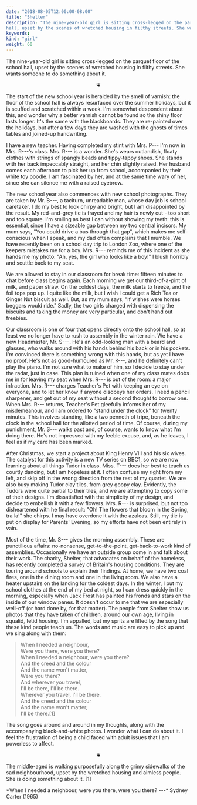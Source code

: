 ```yaml
---
date: "2018-08-05T12:00:00-08:00"
title: "Shelter"
description: "The nine-year-old girl is sitting cross-legged on the parquet floor of the school
hall, upset by the scenes of wretched housing in filthy streets. She wants someone to do something about it."
keywords:
kind: "girl"
weight: 60
---
```


The nine-year-old girl is sitting cross-legged on the parquet floor of the school hall, upset by the
scenes of wretched housing in filthy streets. She wants someone to do something about it.

<p style="text-align: center;">
❦
</p>

The start of the new school year is heralded by the smell of varnish: the floor of the school hall
is always resurfaced over the summer holidays, but it is scuffed and scratched within a week. I'm
somewhat despondent about this, and wonder why a better varnish cannot be found so the shiny floor
lasts longer. It's the same with the blackboards. They are re-painted over the holidays, but after a
few days they are washed with the ghosts of times tables and joined-up handwriting.

I have a new teacher. Having completed my stint with Mrs. P--- I'm now in Mrs. R---'s class. Mrs.
R--- is a wonder. She's wears outlandish, floaty clothes with strings of spangly beads and
tippy-tappy shoes. She stands with her back impeccably straight, and her chin slightly raised. Her
husband comes each afternoon to pick her up from school, accompanied by their white toy poodle. I am
fascinated by her, and at the same time wary of her, since she can silence me with a raised eyebrow.

The new school year also commences with new school photographs. They are taken by Mr. B---, a
taciturn, unreadable man, whose day job is school caretaker. I do my best to look chirpy and bright,
but I am disappointed by the result. My red-and-grey tie is frayed and my hair is newly cut - too
short and too square. I'm smiling as best I can without showing my teeth: this is essential, since I
have a sizeable gap between my two central incisors. My mum says, "You could drive a bus through
that gap", which makes me self-conscious when I speak, and my dad often complains that I mumble. We
have recently been on a school day trip to London Zoo, where one of the keepers mistakes me for a
boy. Mrs. R--- reminds me of this incident as she hands me my photo: "Ah, yes, the girl who looks
like a boy!" I blush horribly and scuttle back to my seat.

We are allowed to stay in our classroom for break time: fifteen minutes to chat before class begins
again. Each morning we get our third-of-a-pint of milk, and paper straw. On the coldest days, the
milk starts to freeze, and the foil tops pop up. I quite like the milk, but I wish I could get a
Rich Tea or Ginger Nut biscuit as well. But, as my mum says, "If wishes were horses beggars would
ride." Sadly, the two girls charged with dispensing the biscuits and taking the money are very
particular, and don't hand out freebies.

Our classroom is one of four that opens directly onto the school hall, so at least we no longer have
to rush to assembly in the winter rain. We have a new Headmaster, Mr. S---. He's an odd-looking man
with a beard and glasses, who walks around with his hands behind his back or in his pockets. I'm
convinced there is something wrong with this hands, but as yet I have no proof. He's not as
good-humoured as Mr. K---, and he definitely can't play the piano. I'm not sure what to make of him,
so I decide to stay under the radar, just in case. This plan is ruined when one of my class mates
dobs me in for leaving my seat when Mrs. R--- is out of the room: a major infraction. Mrs. R---
charges Teacher's Pet with keeping an eye on everyone, and to let her know if anyone disobeys her
orders. I need a pencil sharpener, and get out of my seat without a second thought to borrow one.
When Mrs. R--- returns, Teacher's Pet gleefully informs her of my misdemeanour, and I am ordered to
"stand under the clock" for twenty minutes. This involves standing, like a two penneth of tripe,
beneath the clock in the school hall for the allotted period of time. Of course, during my
punishment, Mr. S--- walks past and, of course, wants to know what I'm doing there. He's not
impressed with my feeble excuse, and, as he leaves, I feel as if my card has been marked.

After Christmas, we start a project about King Henry VIII and his six wives. The catalyst for this
activity is a new TV series on BBC1, so we are now learning about all things Tudor in class. Miss.
T--- does her best to teach us courtly dancing, but I am hopeless at it. I often confuse my right
from my left, and skip off in the wrong direction from the rest of my quartet. We are also busy
making Tudor clay tiles, from grey goopy clay. Evidently, the Tudors were quite partial to their
tiles, and we are attempting to copy some of their designs. I'm dissatisfied with the simplicity of
my design, and decide to embellish it with a few flowers. Mrs. R--- is surprised, but not too
disheartened with he final result: "Oh! The flowers that bloom in the Spring, tra la!" she chirps. I
may have overdone it with the azaleas. Still, my tile is put on display for Parents' Evening, so my
efforts have not been entirely in
vain.

Most of the time, Mr. S--- gives the morning assembly. These are punctilious affairs: no-nonsense,
get-to-the-point, get-back-to-work kind of assemblies. Occasionally we have an outside group come in
and talk about their work. The charity, Shelter, that advocates on behalf of the homeless, has
recently completed a survey of Britain's housing conditions. They are touring around schools to
explain their findings. At home, we have two coal fires, one in the dining room and one in the
living room. We also have a heater upstairs on the landing for the coldest days. In the winter, I
put my school clothes at the end of my bed at night, so I can dress quickly in the morning,
especially when Jack Frost has painted his fronds and stars on the inside of our window panes. It
doesn't occur to me that we are especially well-off (or hard done by, for that matter). The people
from Shelter show us photos that they have taken of children, around our own age, living in squalid,
fetid housing. I'm appalled, but my sprits are lifted by the song that these kind people teach us.
The words and music are easy to pick up and we sing along with them:

> When I needed a neighbour,  
> Were you there, were you there?  
> When I needed a neighbour, were you there?  
> And the creed and the colour  
> And the name won\'t matter,  
> Were you there?  
> And wherever you travel,  
> I\'ll be there, I\'ll be there.  
> Wherever you travel, I\'ll be there.  
> And the creed and the colour  
> And the name won\'t matter,  
> I\'ll be there.[1]  

The song goes around and around in my thoughts, along with the accompanying black-and-white photos.
I wonder what I can do about it. I feel the frustration of being a child faced with adult issues
that I am powerless to affect.

<p style="text-align: center;">
❦
</p>

The middle-aged is walking purposefully along the grimy sidewalks of the sad neighbourhood, upset by
the wretched housing and aimless people. She is doing something about it.
[1]
<div custom-style="Footnote">
*When I needed a neighbour, were you there, were you there? ---* Sydney Carter (1965)
</div>
